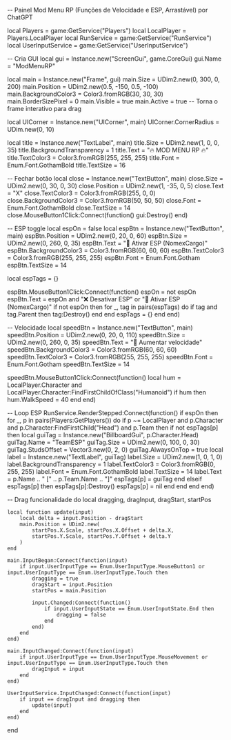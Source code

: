 -- Painel Mod Menu RP (Funções de Velocidade e ESP, Arrastável) por ChatGPT

local Players = game:GetService("Players")
local LocalPlayer = Players.LocalPlayer
local RunService = game:GetService("RunService")
local UserInputService = game:GetService("UserInputService")

-- Cria GUI
local gui = Instance.new("ScreenGui", game.CoreGui)
gui.Name = "ModMenuRP"

local main = Instance.new("Frame", gui)
main.Size = UDim2.new(0, 300, 0, 200)
main.Position = UDim2.new(0.5, -150, 0.5, -100)
main.BackgroundColor3 = Color3.fromRGB(30, 30, 30)
main.BorderSizePixel = 0
main.Visible = true
main.Active = true -- Torna o frame interativo para drag

local UICorner = Instance.new("UICorner", main)
UICorner.CornerRadius = UDim.new(0, 10)

local title = Instance.new("TextLabel", main)
title.Size = UDim2.new(1, 0, 0, 35)
title.BackgroundTransparency = 1
title.Text = "🔥 MOD MENU RP 🔥"
title.TextColor3 = Color3.fromRGB(255, 255, 255)
title.Font = Enum.Font.GothamBold
title.TextSize = 16

-- Fechar botão
local close = Instance.new("TextButton", main)
close.Size = UDim2.new(0, 30, 0, 30)
close.Position = UDim2.new(1, -35, 0, 5)
close.Text = "X"
close.TextColor3 = Color3.fromRGB(255, 0, 0)
close.BackgroundColor3 = Color3.fromRGB(50, 50, 50)
close.Font = Enum.Font.GothamBold
close.TextSize = 14
close.MouseButton1Click:Connect(function()
	gui:Destroy()
end)

-- ESP toggle
local espOn = false
local espBtn = Instance.new("TextButton", main)
espBtn.Position = UDim2.new(0, 20, 0, 60)
espBtn.Size = UDim2.new(0, 260, 0, 35)
espBtn.Text = "👀 Ativar ESP (NomexCargo)"
espBtn.BackgroundColor3 = Color3.fromRGB(60, 60, 60)
espBtn.TextColor3 = Color3.fromRGB(255, 255, 255)
espBtn.Font = Enum.Font.Gotham
espBtn.TextSize = 14

local espTags = {}

espBtn.MouseButton1Click:Connect(function()
	espOn = not espOn
	espBtn.Text = espOn and "❌ Desativar ESP" or "👀 Ativar ESP (NomexCargo)"
	if not espOn then
		for _, tag in pairs(espTags) do if tag and tag.Parent then tag:Destroy() end end
		espTags = {}
	end
end)

-- Velocidade
local speedBtn = Instance.new("TextButton", main)
speedBtn.Position = UDim2.new(0, 20, 0, 110)
speedBtn.Size = UDim2.new(0, 260, 0, 35)
speedBtn.Text = "🏃 Aumentar velocidade"
speedBtn.BackgroundColor3 = Color3.fromRGB(60, 60, 60)
speedBtn.TextColor3 = Color3.fromRGB(255, 255, 255)
speedBtn.Font = Enum.Font.Gotham
speedBtn.TextSize = 14

speedBtn.MouseButton1Click:Connect(function()
	local hum = LocalPlayer.Character and LocalPlayer.Character:FindFirstChildOfClass("Humanoid")
	if hum then
		hum.WalkSpeed = 40
	end
end)

-- Loop ESP
RunService.RenderStepped:Connect(function()
	if espOn then
		for _, p in pairs(Players:GetPlayers()) do
			if p ~= LocalPlayer and p.Character and p.Character:FindFirstChild("Head") and p.Team then
				if not espTags[p] then
					local guiTag = Instance.new("BillboardGui", p.Character.Head)
					guiTag.Name = "TeamESP"
					guiTag.Size = UDim2.new(0, 100, 0, 30)
					guiTag.StudsOffset = Vector3.new(0, 2, 0)
					guiTag.AlwaysOnTop = true
					local label = Instance.new("TextLabel", guiTag)
					label.Size = UDim2.new(1, 0, 1, 0)
					label.BackgroundTransparency = 1
					label.TextColor3 = Color3.fromRGB(0, 255, 255)
					label.Font = Enum.Font.GothamBold
					label.TextSize = 14
					label.Text = p.Name .. " [" .. p.Team.Name .. "]"
					espTags[p] = guiTag
				end
			elseif espTags[p] then
				espTags[p]:Destroy()
				espTags[p] = nil
			end
		end
	end
end)

-- Drag funcionalidade
do
	local dragging, dragInput, dragStart, startPos

	local function update(input)
		local delta = input.Position - dragStart
		main.Position = UDim2.new(
			startPos.X.Scale, startPos.X.Offset + delta.X,
			startPos.Y.Scale, startPos.Y.Offset + delta.Y
		)
	end

	main.InputBegan:Connect(function(input)
		if input.UserInputType == Enum.UserInputType.MouseButton1 or input.UserInputType == Enum.UserInputType.Touch then
			dragging = true
			dragStart = input.Position
			startPos = main.Position

			input.Changed:Connect(function()
				if input.UserInputState == Enum.UserInputState.End then
					dragging = false
				end
			end)
		end
	end)

	main.InputChanged:Connect(function(input)
		if input.UserInputType == Enum.UserInputType.MouseMovement or input.UserInputType == Enum.UserInputType.Touch then
			dragInput = input
		end
	end)

	UserInputService.InputChanged:Connect(function(input)
		if input == dragInput and dragging then
			update(input)
		end
	end)
end

